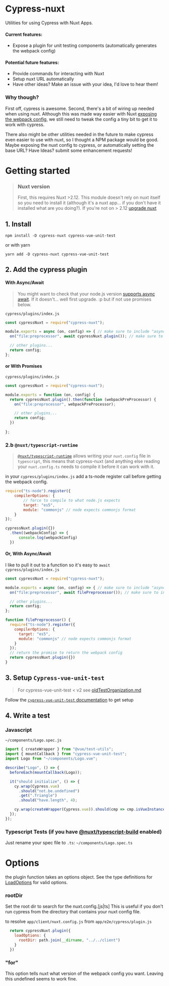 # Cypress-nuxt
Utilities for using Cypress with Nuxt Apps.

#### Current features:
- Expose a plugin for unit testing components (automatically generates the webpack config)

#### Potential future features:
- Provide commands for interacting with Nuxt
- Setup nuxt URL automatically
- Have other ideas? Make an issue with your idea, I'd love to hear them!

### Why though?
First off, cypress is awesome. Second, there's a bit of wiring up needed when using nuxt. Although this was made way easier with Nuxt [exposing the webpack config](https://github.com/nuxt/nuxt.js/pull/7029), we still need to tweak the config a tiny bit to get it to work with cypress. 

There also might be other utilities needed in the future to make cypress even easier to use with nuxt, so I thought a NPM package would be good. Maybe exposing the nuxt config to cypress, or automatically setting the base URL? Have Ideas? submit some enhancement requests!

# Getting started

> ### Nuxt version
> First, this requires Nuxt >2.12. This module doesn't rely on nuxt itself so you need to install it (although it's a nuxt app... if you don't have it installed what are you doing?). If you're not on > 2.12 [upgrade nuxt](https://nuxtjs.org/guide/upgrading)

## 1. Install
`npm install -D cypress-nuxt cypress-vue-unit-test`

or with yarn

`yarn add -D cypress-nuxt cypress-vue-unit-test`


## 2. Add the cypress plugin

#### With Async/Await
> You might want to check that your node.js version [supports async await](https://node.green/#ES2017-features-async-functions). If it doesn't... well first upgrade. :p but if not use promises below.

`cypress/plugins/index.js`
```javascript
const cypressNuxt = require("cypress-nuxt");

module.exports = async (on, config) => { // make sure to include "async"!
  on("file:preprocessor", await cypressNuxt.plugin()); // make sure to include "await"!

  // other plugins...
  return config;
};
```

#### or With Promises

`cypress/plugins/index.js`
```javascript
const cypressNuxt = require("cypress-nuxt");

module.exports = function (on, config) {
  return cypressNuxt.plugin().then(function (webpackPreProcessor) {
    on("file:preprocessor", webpackPreProcessor);

    // other plugins...
    return config;
  })
  
};
```


### 2.b `@nuxt/typescript-runtime`
> [`@nuxt/typescript-runtime`](https://typescript.nuxtjs.org/guide/runtime.html#usage) allows writing your `nuxt.config` file in `typescript`, this means that cypress-nuxt (and anything else reading your `nuxt.config.ts` needs to compile it before it can work with it.

in your `cypress/plugins/index.js` add a ts-node register call before getting the webpack config.

```javascript
require("ts-node").register({
    compilerOptions: {
        // force to compile to what node.js expects
        target: "es5",
        module: "commonjs" // node expects commonjs format
    }
});

cypressNuxt.plugin({})
  .then((webpackConfig) => {
      console.log(webpackConfig)
  })

```

#### Or, With Async/Await
I like to pull it out to a function so it's easy to `await`
`cypress/plugins/index.js`
```javascript
const cypressNuxt = require("cypress-nuxt");

module.exports = async (on, config) => { // make sure to include "async"!
  on("file:preprocessor", await filePreprocessor()); // make sure to include "await"!

  // other plugins...
  return config;
};

function filePreprocessor() {
  require("ts-node").register({
    compilerOptions: {
      target: "es5",
      module: "commonjs" // node expects commonjs format
    }
  });
  // return the promise to return the webpack config
  return cypressNuxt.plugin({})
}
```

## 3. Setup `Cypress-vue-unit-test`
 > For cypress-vue-unit-test < v2 see [oldTestOrganization.md](./oldTestOrganization.md)
 
Follow the [`cypress-vue-unit-test` documentation](https://github.com/bahmutov/cypress-vue-unit-test) to get setup

## 4. Write a test
### Javascript

`~/components/Logo.spec.js`
```javascript
import { createWrapper } from "@vue/test-utils";
import { mountCallback } from "cypress-vue-unit-test";
import Logo from "~/components/Logo.vue";

describe("Logo", () => {
  beforeEach(mountCallback(Logo));

  it("should initialize", () => {
    cy.wrap(Cypress.vue)
      .should("not.be.undefined")
      .get(".Triangle")
      .should("have.length", 4);

    cy.wrap(createWrapper(Cypress.vue)).should(cmp => cmp.isVueInstance());
  });
});

```

### Typescript Tests (if you have [@nuxt/typescript-build](https://typescript.nuxtjs.org/guide/setup.html) enabled)
Just rename your spec file to `.ts`: `~/components/Logo.spec.ts`



# Options
the plugin function takes an options object. See the type definitions for [LoadOptions](index.d.ts#L3) for valid options. 

### rootDir
Set the root dir to search for the nuxt.config.[js|ts] This is useful if you don't run cypress from the directory that contains your nuxt config file.

to resolve `app/client/nuxt.config.js` from `app/e2e/cypress/plugin.js`
```js
  return cypressNuxt.plugin({
    loadOptions: {
      rootDir: path.join(__dirname, "../../client")
    }
  })
```

### "for"
This option tells nuxt what version of the webpack config you want. Leaving this undefined seems to work fine.


